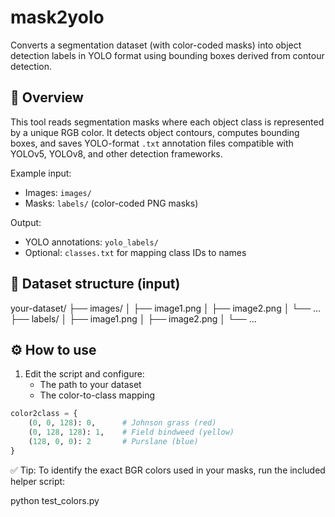 # mask2yolo

Converts a segmentation dataset (with color-coded masks) into object detection labels in YOLO format using bounding boxes derived from contour detection.

## 🧠 Overview

This tool reads segmentation masks where each object class is represented by a unique RGB color. It detects object contours, computes bounding boxes, and saves YOLO-format `.txt` annotation files compatible with YOLOv5, YOLOv8, and other detection frameworks.

Example input:
- Images: `images/`
- Masks: `labels/` (color-coded PNG masks)

Output:
- YOLO annotations: `yolo_labels/`
- Optional: `classes.txt` for mapping class IDs to names

## 📁 Dataset structure (input)

your-dataset/
├── images/
│ ├── image1.png
│ ├── image2.png
│ └── ...
├── labels/
│ ├── image1.png
│ ├── image2.png
│ └── ...


## ⚙️ How to use

1. Edit the script and configure:
   - The path to your dataset
   - The color-to-class mapping

```python
color2class = {
    (0, 0, 128): 0,      # Johnson grass (red)
    (0, 128, 128): 1,    # Field bindweed (yellow)
    (128, 0, 0): 2       # Purslane (blue)
}
```
✅ Tip: To identify the exact BGR colors used in your masks, run the included helper script:

python test_colors.py
